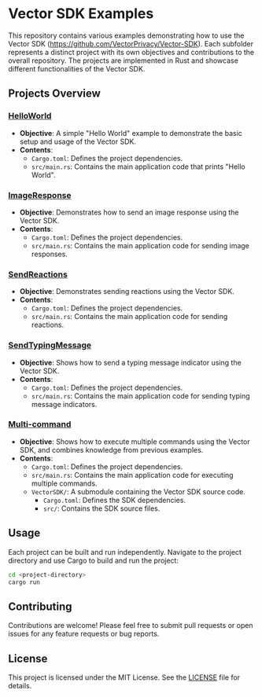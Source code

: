 # Vector SDK Examples

This repository contains various examples demonstrating how to use the Vector SDK (https://github.com/VectorPrivacy/Vector-SDK). Each subfolder represents a distinct project with its own objectives and contributions to the overall repository. The projects are implemented in Rust and showcase different functionalities of the Vector SDK.

## Projects Overview

### [HelloWorld](HelloWorld/)
- **Objective**: A simple "Hello World" example to demonstrate the basic setup and usage of the Vector SDK.
- **Contents**:
  - `Cargo.toml`: Defines the project dependencies.
  - `src/main.rs`: Contains the main application code that prints "Hello World".

### [ImageResponse](ImageResponse/)
- **Objective**: Demonstrates how to send an image response using the Vector SDK.
- **Contents**:
  - `Cargo.toml`: Defines the project dependencies.
  - `src/main.rs`: Contains the main application code for sending image responses.

### [SendReactions](SendReactions/)
- **Objective**: Demonstrates sending reactions using the Vector SDK.
- **Contents**:
  - `Cargo.toml`: Defines the project dependencies.
  - `src/main.rs`: Contains the main application code for sending reactions.

### [SendTypingMessage](SendTypingMessage/)
- **Objective**: Shows how to send a typing message indicator using the Vector SDK.
- **Contents**:
  - `Cargo.toml`: Defines the project dependencies.
  - `src/main.rs`: Contains the main application code for sending typing message indicators.

### [Multi-command](Multi-command/)
- **Objective**: Shows how to execute multiple commands using the Vector SDK, and combines knowledge from previous examples.
- **Contents**:
  - `Cargo.toml`: Defines the project dependencies.
  - `src/main.rs`: Contains the main application code for executing multiple commands.
  - `VectorSDK/`: A submodule containing the Vector SDK source code.
    - `Cargo.toml`: Defines the SDK dependencies.
    - `src/`: Contains the SDK source files.


## Usage

Each project can be built and run independently. Navigate to the project directory and use Cargo to build and run the project:

```sh
cd <project-directory>
cargo run
```

## Contributing

Contributions are welcome! Please feel free to submit pull requests or open issues for any feature requests or bug reports.

## License

This project is licensed under the MIT License. See the [LICENSE](LICENSE) file for details.